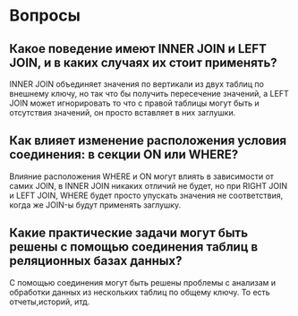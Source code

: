# Вопросы

## Какое поведение имеют INNER JOIN и LEFT JOIN, и в каких случаях их стоит применять?
INNER JOIN объединяет значения по вертикали из двух таблиц по внешнему ключу, но так что
бы получить пересечение значений, а LEFT JOIN может игнорировать то что с правой таблицы могут
быть и отсутствия значений, он просто вставляет в них заглушки.

## Как влияет изменение расположения условия соединения: в секции ON или WHERE?
Влияние расположения WHERE и ON могут влиять в зависимости от самих JOIN, в INNER JOIN
никаких отличий не будет, но при RIGHT JOIN и LEFT JOIN, WHERE будет просто упускать значения
не соответствия, когда же JOIN-ы будут применять заглушку.

## Какие практические задачи могут быть решены с помощью соединения таблиц в реляционных базах данных?
С помощью соединения могут быть решены проблемы с анализам и обработки данных из
нескольких таблиц по общему ключу. То есть отчеты,историй, итд.

